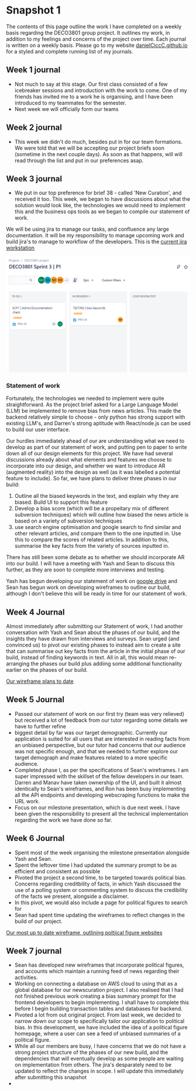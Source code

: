 # Snapshot 1
The contents of this page outline the work I have completed on a weekly basis regarding the DECO3801 group project. It outlines my work, in addition to my feelings and concerns of the project over time. Each journal is written on a weekly basis. Please go to my website [danielCiccC.github.io](https://danielciccc.github.io/DECO3801/docs/main_DECO3801.html) for a styled and complete running list of my journals.

## Week 1 journal
- Not much to say at this stage. Our first class consisted of a few icebreaker sessions and introduction with the work to come. One of my friends has invited me to a work he is organising, and I have been introduced to my teammates for the semester.
- Next week we will officially form our teams

## Week 2 journal
- This week we didn't do much, besides put in for our team formations. We were told that we will be accepting our project briefs soon (sometime in the next couple days). As soon as that happens, will will read through the list and put in our preferences asap.

## Week 3 journal
- We put in our top preference for brief 38 - called 'New Curation', and received it too. This week, we began to have discussions about what the solution would look like, the technologies we would need to implement this and the business ops tools as we began to compile our statement of work.

We will be using jira to manage our tasks, and confluence any large documentation. It will be my responsibility to manage upcoming work and build jira's to manage to workflow of the developers. This is the [current jira workstation](https://deco3801.atlassian.net/jira/software/projects/PRO/boards/1)

![Alt text](assets/IMG1.PNG)

### Statement of work
Fortunately, the technologies we needed to implement were quite straightforward. As the project brief asked for a Large Language Model (LLM) be implemented to remove bias from news articles. This made the backend relatively simple to choose - only python has strong support with existing LLM's, and Darren's strong aptitude with React/node.js can be used to build our user interface. 

Our hurdles immediately ahead of our are understanding what we need to develop as part of our statement of work, and putting pen to paper to write down all of our design elements for this project. We have had several discussions already about what elements and features we choose to incorporate into our design, and whether we want to introduce AR (augmented reality) into the design as well (as it was labelled a potential feature to include). So far, we have plans to deliver three phases in our build:
1.  Outline all the biased keywords in the text, and explain why they are biased. Build UI to support this feature
2.  Develop a bias score (which will be a propeitary mix of different subversion techniques) which will outline how biased the news article is based on a variety of subversion techniques
3.  use search engine optimisation and google search to find similar and other relevant articles, and compare them to the one inputted in. Use this to compare the scores of related articles. In addition to this, summarise the key facts from the variety of sources inputted in.


There has still been some debate as to whether we should incorporate AR into our build. I will have a meeting with Yash and Sean to discuss this further, as they are soon to complete more interviews and testing.

Yash has begun developing our statement of work on [google drive](https://docs.google.com/document/d/1eian7Lq7jjnbPXbMV-p0AtF2zAB1gc1qQfj7hMRu_H4/edit?fbclid=IwAR1AXTNjgif_rL-OmYZxvU48EAIJtS1PnRWtFo_v0XJYS5bOp4J2F2Y4TDI) and Sean has begun work on developing wireframes to outline our build, although I don't believe this will be ready in time for our statement of work. 

## Week 4 Journal
Almost immediately after submitting our Statement of work, I had another conversation with Yash and Sean about the phases of our build, and the insights they have drawn from interviews and surveys. Sean urged (and convinced us) to pivot our existing phases to instead aim to create a site that can summarise out key facts from the article in the initial phase of our build, instead of finding keywords in text. All in all, this would mean re-arranging the phases our build plus addiing some additional functionality earlier on the phases of our build. 

[Our wireframe plans to date](Wireframes1.pdf)



## Week 5 Journal
- Passed our statement of work on our first try (team was very relieved) but received a lot of feedback from our tutor regarding some details we have to further refine
- biggest detail by far was our target demographic. Currently our application is suited for all users that are interested in reading facts from an unbiased perspective, but our tutor had concerns that our audience was not specific enough, and that we needed to further explore our target demograph and make features related to a more specific audience.
- Completed phase I, as per the specifications of Sean's wireframes. I am super impressed with the skillset of the fellow developers in our team. Darren and Manav have taken ownership of the UI, and built it almost identically to Sean's wireframes, and Ron has been busy implementing all the API endpoints and developing webscraping functions to make the URL work.
- Focus on our milestone presentation, which is due next week. I have been given the responsibility to present all the technical implementation regarding the work we have done so far.

## Week 6 Journal
-  Spent most of the week organising the milestone presentation alongside Yash and Sean. 
-  Spent the leftover time I had updated the summary prompt to be as efficient and consistent as possible
-  Pivoted the project a second time, to be targeted towards political bias. Concerns regarding creditbility of facts, in which Yash discussed the use of a polling system or commenting system to discuss the credibility of the facts we present, alongside a disclaimer.
-  In this pivot, we would also include a page for political figures to search for
-  Sean had spent time updating the wireframes to reflect changes in the build of our project.

[Our most up to date wireframe, outlining poltiical figure websites](WIREFRAMES3.0.pdf)

## Week 7 journal
- Sean has developed new wireframes that incorporate political figures, and accounts which maintain a running feed of news regarding their activities. 
- Working on connecting a database on AWS cloud to using that as a global database for our newscuration project. I also realised that I had not finished previous work creating a bias summary prompt for the frontend developers to begin implementing. I shall have to complete this before I begin building transaction tables and databases for backend.
- Pivoted a lot from out original project. From last week, we decided to narrow down our scope to specifically tailor our application to political bias. In this development, we have included the idea of a political figure homepage, where a user can see a feed of unbiased summaries of a political figure.
- While all our members are busy, I have concerns that we do not have a strong project structure of the phases of our new build, and the dependencies that will eventually develop as some people are waiting on implementation from others. The jira's desparately need to be updated to reflect the changes in scope. I will update this immediately after submitting this snapshot
- 